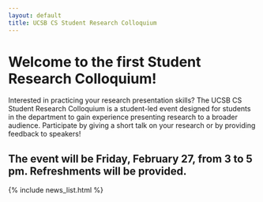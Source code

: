 ```yaml
---
layout: default
title: UCSB CS Student Research Colloquium
---
```


Welcome to the first Student Research Colloquium!
=======

Interested in practicing your research presentation skills? The UCSB CS Student Research Colloquium is a student-led event designed for students in the department to gain experience presenting research to a broader audience. Participate by giving a short talk on your research or by providing feedback to speakers!

The event will be Friday, February 27, from 3 to 5 pm. Refreshments will be provided.
-------

{% include news_list.html %}
